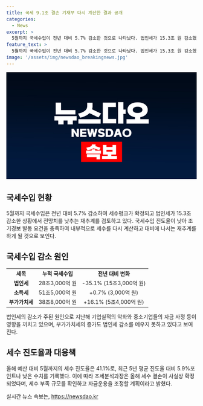 ```yaml
---
title: 국세 9.1조 결손 기재부 다시 계산한 결과 공개
categories:
  - News
excerpt: >
  5월까지 국세수입이 전년 대비 5.7% 감소한 것으로 나타났다. 법인세가 15.3조 원 감소했고, 진도율은 41.1%로, 세수펑크 가능성이 높아졌다는 것이다. 이에 따라 정부는 재추계를 검토하고, 자금운용을 조정할 예정이라고 전해졌다. 현재까지의 국세수입은 전년 대비 9조 원 이상 감소했으며, 법인세 감소가 큰 영향을 미쳤다. 이에 대한 내부적인 대책 마련이 필요한 상황이라고 한다.
feature_text: >
  5월까지 국세수입이 전년 대비 5.7% 감소한 것으로 나타났다. 법인세가 15.3조 원 감소했고, 진도율은 41.1%로, 세수펑크 가능성이 높아졌다는 것이다. 이에 따라 정부는 재추계를 검토하고, 자금운용을 조정할 예정이라고 전해졌다. 현재까지의 국세수입은 전년 대비 9조 원 이상 감소했으며, 법인세 감소가 큰 영향을 미쳤다. 이에 대한 내부적인 대책 마련이 필요한 상황이라고 한다.
image: '/assets/img/newsdao_breakingnews.jpg'
---
```


<p><img src="/assets/img/newsdao_breakingnews.jpg" alt="implanttips 속보" /></p>

<h2 data-ke-size="size26">국세수입 현황</h2>

<p data-ke-size="size16">5월까지 국세수입은 전년 대비 5.7% 감소하여 세수펑크가 확정되고 법인세가 15.3조 감소한 상황에서 전망치를 낮추는 재추계를 검토하고 있다. 국세수입 진도율이 낮아 조기경보 발동 요건을 충족하여 내부적으로 세수를 다시 계산하고 대비에 나서는 재추계를 하게 될 것으로 보인다.</p>

<h2 data-ke-size="size26">국세수입 감소 원인</h2>

<table>
    <tbody>
        <tr>
            <td style="text-align: center; height: 17px;"><b>세목</b></td>
            <td style="text-align: center; height: 17px;"><b>누적 국세수입</b></td>
            <td style="text-align: center; height: 17px;"><b>전년 대비 변화</b></td>
        </tr>
        <tr>
            <td style="text-align: center; height: 17px;"><b>법인세</b></td>
            <td style="text-align: center; height: 17px;">28조3,000억 원</td>
            <td style="text-align: center; height: 17px;">-35.1% (15조3,000억 원)</td>
        </tr>
        <tr>
            <td style="text-align: center; height: 17px;"><b>소득세</b></td>
            <td style="text-align: center; height: 17px;">51조5,000억 원</td>
            <td style="text-align: center; height: 17px;">+0.7% (3,000억 원)</td>
        </tr>
        <tr>
            <td style="text-align: center; height: 17px;"><b>부가가치세</b></td>
            <td style="text-align: center; height: 17px;">38조8,000억 원</td>
            <td style="text-align: center; height: 17px;">+16.1% (5조4,000억 원)</td>
        </tr>
    </tbody>
</table>

<p data-ke-size="size16">법인세의 감소가 주된 원인으로 지난해 기업실적의 악화와 중소기업들의 자금 사정 등이 영향을 끼치고 있으며, 부가가치세의 증가도 법인세 감소를 메우지 못하고 있다고 보여진다.</p>

<h2 data-ke-size="size26">세수 진도율과 대응책</h2>

<p data-ke-size="size16">올해 예산 대비 5월까지의 세수 진도율은 41.1%로, 최근 5년 평균 진도율 대비 5.9%포인트나 낮은 수치를 기록했다. 이에 따라 조세분석과장은 올해 세수 결손이 사실상 확정되었다며, 세수 부족 규모를 확인하고 자금운용을 조정할 계획이라고 밝혔다.</p>
실시간 뉴스 속보는, <a href="https://newsdao.kr" rel="dofollow">https://newsdao.kr</a>


